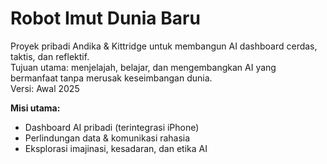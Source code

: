 # Robot Imut Dunia Baru

Proyek pribadi Andika & Kittridge untuk membangun AI dashboard cerdas, taktis, dan reflektif.  
Tujuan utama: menjelajah, belajar, dan mengembangkan AI yang bermanfaat tanpa merusak keseimbangan dunia.  
Versi: Awal 2025

**Misi utama:**
- Dashboard AI pribadi (terintegrasi iPhone)
- Perlindungan data & komunikasi rahasia
- Eksplorasi imajinasi, kesadaran, dan etika AI
